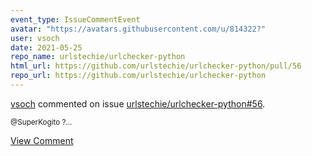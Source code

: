 ```yaml
---
event_type: IssueCommentEvent
avatar: "https://avatars.githubusercontent.com/u/814322?"
user: vsoch
date: 2021-05-25
repo_name: urlstechie/urlchecker-python
html_url: https://github.com/urlstechie/urlchecker-python/pull/56
repo_url: https://github.com/urlstechie/urlchecker-python
---
```


<a href='https://github.com/vsoch' target='_blank'>vsoch</a> commented on issue <a href='https://github.com/urlstechie/urlchecker-python/pull/56' target='_blank'>urlstechie/urlchecker-python#56</a>.

<small>@SuperKogito ?...</small>

<a href='https://github.com/urlstechie/urlchecker-python/pull/56' target='_blank'>View Comment</a>